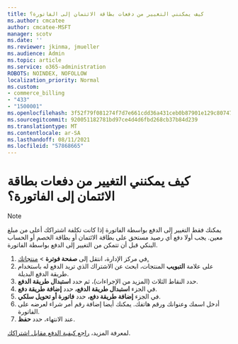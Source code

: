```yaml
---
title: كيف يمكنني التغيير من دفعات بطاقة الائتمان إلى الفاتورة؟
ms.author: cmcatee
author: cmcatee-MSFT
manager: scotv
ms.date: ''
ms.reviewer: jkinma, jmueller
ms.audience: Admin
ms.topic: article
ms.service: o365-administration
ROBOTS: NOINDEX, NOFOLLOW
localization_priority: Normal
ms.custom:
- commerce_billing
- "433"
- "1500001"
ms.openlocfilehash: 3f52f79f081274f7d7e661cdd36a431ceb0b87901e129c80747430a00d762d67
ms.sourcegitcommit: 920051182781bd97ce4d4d6fbd268cb37b84d239
ms.translationtype: MT
ms.contentlocale: ar-SA
ms.lasthandoff: 08/11/2021
ms.locfileid: "57868665"
---
```

# <a name="how-do-i-change-from-credit-card-payments-to-invoice"></a>كيف يمكنني التغيير من دفعات بطاقة الائتمان إلى الفاتورة؟

> [!NOTE]
> يمكنك فقط التغيير إلى الدفع بواسطة الفاتورة إذا كانت تكلفة اشتراكك أعلى من مبلغ معين. يجب أولا دفع أي رصيد مستحق على بطاقة الائتمان أو بطاقة الخصم أو الحساب البنكي قبل أن تتمكن من التغيير إلى الدفع بواسطة الفاتورة.

1. في مركز الإدارة، انتقل إلى **صفحة فوترة**  >  [منتجاتك.](https://go.microsoft.com/fwlink/p/?linkid=842054)
2. على علامة **التبويب** المنتجات، ابحث عن الاشتراك الذي تريد الدفع له باستخدام طريقة الدفع البديلة.
3. حدد النقاط الثلاث (المزيد من الإجراءات)، ثم حدد **استبدال طريقة الدفع**.
4. في الجزء **استبدال طريقة الدفع،** حدد **إضافة طريقة دفع**.
5. في الجزء **إضافة طريقة دفع،** حدد **فاتورة أو تحويل سلكي**.
6. أدخل اسمك وعنوانك ورقم هاتفك. يمكنك أيضا إضافة رقم أمر شراء لعرضه على الفاتورة.
7. عند الانتهاء، حدد **حفظ**.

لمعرفة المزيد، [راجع كيفية الدفع مقابل اشتراكك](https://docs.microsoft.com/microsoft-365/commerce/billing-and-payments/pay-for-your-subscription).